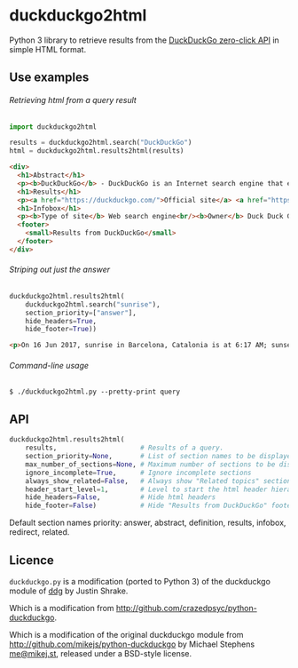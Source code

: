duckduckgo2html
===============

Python 3 library to retrieve results from the
[DuckDuckGo zero-click API](https://api.duckduckgo.com) in simple HTML format.

Use examples
------------

###### Retrieving html from a query result

```python
import duckduckgo2html

results = duckduckgo2html.search("DuckDuckGo")
html = duckduckgo2html.results2html(results)
```

```html
<div>
  <h1>Abstract</h1>
  <p><b>DuckDuckGo</b> - DuckDuckGo is an Internet search engine that emphasizes protecting searchers' privacy and avoiding the filter bubble of personalized search results. DuckDuckGo distinguishes itself from other search engines by not profiling its users and by deliberately showing all users the same search results for a given search term. DuckDuckGo emphasizes returning the best results, rather than the most results, and generates those results from over 400 individual sources, including key crowdsourced sites such as Wikipedia, and other search engines like Bing, Yahoo!, Yandex, and Yummly. - <a href="https://en.wikipedia.org/wiki/DuckDuckGo">Wikipedia</a></p>
  <h1>Results</h1>
  <p><a href="https://duckduckgo.com/">Official site</a> <a href="https://duckduckgo.com/"/> </p>
  <h1>Infobox</h1>
  <p><b>Type of site</b> Web search engine<br/><b>Owner</b> Duck Duck Go, Inc.<br/><b>Created by</b> Gabriel Weinberg<br/><b>Launched</b> September 25, 2008<br/><b>Alexa rank</b> 468 (June 10, 2017)</p>
  <footer>
    <small>Results from DuckDuckGo</small>
  </footer>
</div>
```

###### Striping out just the answer

```python
duckduckgo2html.results2html(
    duckduckgo2html.search("sunrise"),
    section_priority=["answer"],
    hide_headers=True,
    hide_footer=True))
```

```html
<p>On 16 Jun 2017, sunrise in Barcelona, Catalonia is at 6:17 AM; sunset at 9:27 PM</p>
```

###### Command-line usage

```
$ ./duckduckgo2html.py --pretty-print query
```

API
---

```python
duckduckgo2html.results2html(
    results,                     # Results of a query.
    section_priority=None,       # List of section names to be displayed in the given order
    max_number_of_sections=None, # Maximum number of sections to be displayed
    ignore_incomplete=True,      # Ignore incomplete sections
    always_show_related=False,   # Always show "Related topics" section
    header_start_level=1,        # Level to start the html header hierarchy
    hide_headers=False,          # Hide html headers
    hide_footer=False)           # Hide "Results from DuckDuckGo" footer
```

Default section names priority: answer, abstract, definition, results, infobox,
redirect, related.

Licence
-------

`duckduckgo.py` is a modification (ported to Python 3) of the duckduckgo module
of [ddg](https://github.com/jshrake/ddg) by Justin Shrake.

Which is a modification from http://github.com/crazedpsyc/python-duckduckgo.

Which is a modification of the original duckduckgo module from
http://github.com/mikejs/python-duckduckgo by Michael Stephens <me@mikej.st>,
released under a BSD-style license.
